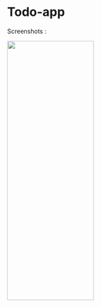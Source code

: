 # Todo-app

Screenshots : 

<img src="https://github.com/Nabijonov-Otabek-19/Todo-app-Compose/assets/81671570/30ab8832-70f0-4dea-83f9-4698eb9fa081" width="200" height="600">
